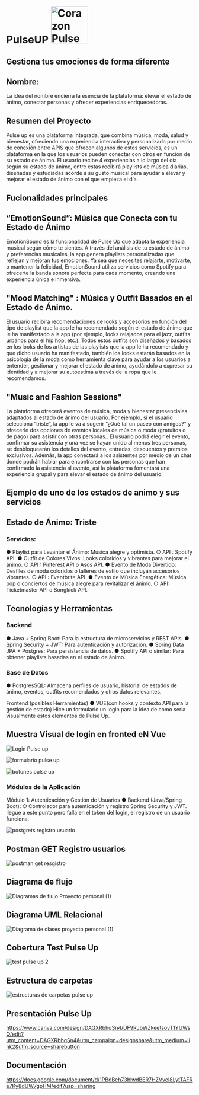 #   PulseUP <img src="https://github.com/user-attachments/assets/48923c00-cdc5-4938-b23a-ffeab062cbd8" alt="Corazon Pulse Up" width="100" />

## Gestiona tus emociones de forma diferente
## Nombre: 
La idea del nombre encierra la esencia de la plataforma: elevar el estado de ánimo, conectar personas y ofrecer experiencias enriquecedoras. 
## Resumen del Proyecto 
Pulse up es una plataforma Integrada, que combina música, moda, salud y bienestar, ofreciendo una experiencia interactiva y personalizada
por medio de conexión entre APIS que ofrecen algunos de estos servicios, es un plataforma en la que los usuarios pueden conectar con otros en función de su estado de ánimo. 
El usuario recibe 4 experiencias a lo largo del día según su estado de ánimo, entre estas recibirá playlists de música diarias, 
diseñadas y estudiadas acorde a su gusto musical para ayudar a elevar y mejorar el estado de ánimo con el que empieza el día. 
## Fucionalidades principales 
## “EmotionSound”: Música que Conecta con tu Estado de Ánimo
EmotionSound es la funcionalidad de Pulse Up que adapta la experiencia musical según cómo te sientes. A través del análisis de tu estado de ánimo y preferencias musicales, 
la app genera playlists personalizadas que reflejan y mejoran tus emociones. 
Ya sea que necesites relajarte, motivarte, o mantener la felicidad, EmotionSound utiliza servicios como Spotify para ofrecerte la banda sonora perfecta para cada momento,
creando una experiencia única e inmersiva.
## "Mood Matching" : Música y Outfit Basados en el Estado de Ánimo.
El usuario recibirá recomendaciones de looks y accesorios en función del tipo de playlist que la app le ha recomendado 
según el estado de ánimo que le ha manifestado a la app (por ejemplo, looks relajados para el jazz, outfits urbanos para el hip hop, etc.). 
Todos estos outfits son diseñados y basados en los looks de los artistas de las playlists que la app le ha recomendado y que dicho usuario ha manifestado,
también los looks estarán basados en la psicología de la moda como herramienta clave para ayudar a los usuarios a entender, gestionar y mejorar el estado de ánimo,
ayudándolo a expresar su identidad y a mejorar su autoestima a través de la ropa que le recomendamos. 
## "Music and Fashion Sessions"
La plataforma ofrecerá eventos de música, moda y bienestar presenciales adaptados al estado de ánimo del usuario. Por ejemplo, si el usuario selecciona “triste”, 
la app le va a sugerir “¿Qué tal un paseo con amigos?” y ofrecerle dos opciones de eventos locales de música o moda (gratuitos o de pago) para asistir con otras personas..
El usuario podrá elegir el evento, confirmar su asistencia y una vez se hayan unido al menos tres personas, se desbloquearán los detalles del evento, entradas, descuentos y premios exclusivos.
Además, la app conectará a los asistentes por medio de un chat donde podrán hablar para encontrarse con las personas que han confirmado la asistencia al evento, 
así la plataforma fomentará una experiencia grupal y para elevar el estado de ánimo del usuario. 

## Ejemplo de uno de los estados de animo y sus servicios

## Estado de Ánimo: Triste 
### Servicios: 
● Playlist para Levantar el Ánimo: Música alegre y optimista. 
○ API : Spotify API. 
● Outfit de Colores Vivos: Looks coloridos y vibrantes para mejorar el ánimo. 
○ API : Pinterest API o Asos API. 
● Evento de Moda Divertido: Desfiles de moda coloridos o talleres de estilo que incluyan accesorios vibrantes. 
○ API : Eventbrite API. 
● Evento de Música Energética: Música pop o conciertos de música alegre para revitalizar el ánimo. 
○ API: Ticketmaster API o Songkick API. 


## Tecnologías y Herramientas
### Backend 
● Java + Spring Boot: Para la estructura de microservicios y REST APIs. 
● Spring Security + JWT: Para autenticación y autorización. 
● Spring Data JPA + Postgres: Para persistencia de datos. 
● Spotify API o similar: Para obtener playlists basadas en el estado de ánimo. 

### Base de Datos 
● PostgresSQL: Almacena perfiles de usuario, historial de estados de ánimo, eventos, outfits recomendados y otros datos relevantes. 

Frontend (posibles Herramientas) 
● VUE(con hooks y contexto API para la gestión de estado)
Hice un formulario un login para la idea de como seria visualmente estos elementos de Pulse Up.

## Muestra Visual de login en fronted eN Vue
![Login Pulse up](https://github.com/user-attachments/assets/0bebb36f-4aad-4c45-bda4-6fbb0fd56838)

![formulario pulse up](https://github.com/user-attachments/assets/83f821a2-8b78-43f4-8406-e29a4a311fb5)

![botones pulse up](https://github.com/user-attachments/assets/8fb99e01-8fd3-465f-bfce-0a156ff69833)


### Módulos de la Aplicación 
Módulo 1: Autenticación y Gestión de Usuarios 
● Backend (Java/Spring Boot): 
○ Controlador para autenticación y registro Spring Security y JWT.
llegue a este punto pero falla en el token del login, el registro de un usuario funciona.

![postgrets registro usuario](https://github.com/user-attachments/assets/fe759d7d-9bb9-41d2-80a2-f1553998786a)

## Postman GET Registro usuarios
![postman get resgistro](https://github.com/user-attachments/assets/bc4038c2-0a4b-4eef-a4d8-884b4cf08f0b)


## Diagrama de flujo 
![Diagramas de flujo Proyecto personal (1)](https://github.com/user-attachments/assets/b926d989-ccff-4b11-afa6-b17b2d70076b)

## Diagrama UML Relacional 

![Diagrama de clases proyecto personal (1)](https://github.com/user-attachments/assets/563d8a7a-089f-4a33-b690-61d51e420492)

## Cobertura Test Pulse Up
![test pulse up 2](https://github.com/user-attachments/assets/d0d29886-8516-44dd-8462-455c9c942400)

## Estructura de carpetas
![estructuras de carpetas pulse up](https://github.com/user-attachments/assets/1049fce2-2cdd-4ff8-8cfd-1ed8f7f553f9)

## Presentación Pulse Up
https://www.canva.com/design/DAGXRbhqSn4/DF9RJbWZkeetsovT1YUWsQ/edit?utm_content=DAGXRbhqSn4&utm_campaign=designshare&utm_medium=link2&utm_source=sharebutton

## Documentación 
https://docs.google.com/document/d/1PBdBeh73blwdBER7HZVveI8LytTAFRe7Ky8dUW7gpHM/edit?usp=sharing










